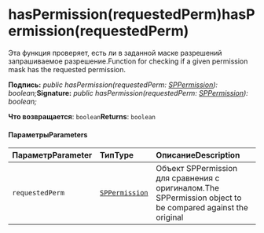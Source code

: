# <a name="haspermissionrequestedperm"></a><span data-ttu-id="86717-101">hasPermission(requestedPerm)</span><span class="sxs-lookup"><span data-stu-id="86717-101">hasPermission(requestedPerm)</span></span>




<span data-ttu-id="86717-102">Эта функция проверяет, есть ли в заданной маске разрешений запрашиваемое разрешение.</span><span class="sxs-lookup"><span data-stu-id="86717-102">Function for checking if a given permission mask has the requested permission.</span></span>

<span data-ttu-id="86717-103">**Подпись:** _public hasPermission(requestedPerm: [SPPermission](../sp-page-context/sppermission.md)): boolean;_</span><span class="sxs-lookup"><span data-stu-id="86717-103">**Signature:** _public hasPermission(requestedPerm: [SPPermission](../sp-page-context/sppermission.md)): boolean;_</span></span>

<span data-ttu-id="86717-104">**Что возвращается**: `boolean`</span><span class="sxs-lookup"><span data-stu-id="86717-104">**Returns**: `boolean`</span></span>





#### <a name="parameters"></a><span data-ttu-id="86717-105">Параметры</span><span class="sxs-lookup"><span data-stu-id="86717-105">Parameters</span></span>


| <span data-ttu-id="86717-106">Параметр</span><span class="sxs-lookup"><span data-stu-id="86717-106">Parameter</span></span>    | <span data-ttu-id="86717-107">Тип</span><span class="sxs-lookup"><span data-stu-id="86717-107">Type</span></span>    | <span data-ttu-id="86717-108">Описание</span><span class="sxs-lookup"><span data-stu-id="86717-108">Description</span></span> |
|:-------------|:---------------|:------------|
| `requestedPerm`    | [`SPPermission`](../sp-page-context/sppermission.md) | <span data-ttu-id="86717-109">Объект SPPermission для сравнения с оригиналом.</span><span class="sxs-lookup"><span data-stu-id="86717-109">The SPPermission object to be compared against the original</span></span> |



